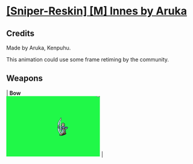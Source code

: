 # [\[Sniper-Reskin\] \[M\] Innes by Aruka](./)
## Credits

Made by Aruka, Kenpuhu.

This animation could use some frame retiming by the community.

## Weapons

| <b>Bow</b><br/><img alt="Bow animation" src="./5.%20Bow/Bow.gif"/> |
